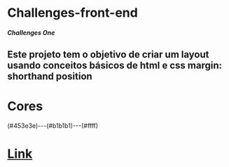 # Challenges-front-end
##### Challenges One
## Este projeto tem o objetivo de criar um layout usando conceitos básicos de html e css margin: shorthand position
# Cores
 (#453e3e)---(#b1b1b1)---(#ffff)
# [Link](https://thiagomassenomaciel.github.io/Challenges-front-end/)
